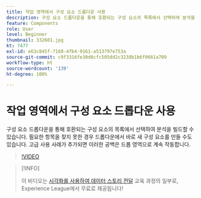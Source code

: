 ```yaml
---
title: 작업 영역에서 구성 요소 드롭다운 사용
description: 구성 요소 드롭다운을 통해 호환되는 구성 요소의 목록에서 선택하여 분석을 빌드할 수 있습니다. 필요한 항목을 찾지 못한 경우 드롭다운에서 바로 새 구성 요소를 만들 수도 있습니다. 고급 사용 사례가 추가되면 이러한 공백은 드롭 영역으로 계속 작동합니다.
feature: Components
role: User
level: Beginner
thumbnail: 332601.jpg
kt: 7477
exl-id: e63c845f-7160-4fb4-9161-a513797e753a
source-git-commit: c9f3316fe30d6cfc505dd2c3238b1b6f0661a709
workflow-type: ht
source-wordcount: '139'
ht-degree: 100%

---
```


# 작업 영역에서 구성 요소 드롭다운 사용

구성 요소 드롭다운을 통해 호환되는 구성 요소의 목록에서 선택하여 분석을 빌드할 수 있습니다. 필요한 항목을 찾지 못한 경우 드롭다운에서 바로 새 구성 요소를 만들 수도 있습니다. 고급 사용 사례가 추가되면 이러한 공백은 드롭 영역으로 계속 작동합니다.

>[!VIDEO](https://video.tv.adobe.com/v/332601/?quality=12&learn=on)

>[!INFO]
>
> 이 비디오는 [시각화를 사용하여 데이터 스토리 전달](https://experienceleague.adobe.com/?recommended=Analytics-U-1-2021.1.visualizations) 교육 과정의 일부로, Experience League에서 무료로 제공됩니다!
